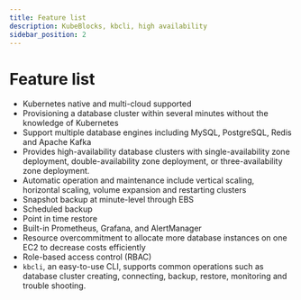 ```yaml
---
title: Feature list
description: KubeBlocks, kbcli, high availability
sidebar_position: 2
---
```


# Feature list

* Kubernetes native and multi-cloud supported
* Provisioning a database cluster within several minutes without the knowledge of Kubernetes
* Support multiple database engines including MySQL, PostgreSQL, Redis and Apache Kafka
* Provides high-availability database clusters with single-availability zone deployment, double-availability zone deployment, or three-availability zone deployment.
* Automatic operation and maintenance include vertical scaling, horizontal scaling, volume expansion and restarting clusters
* Snapshot backup at minute-level through EBS
* Scheduled backup
* Point in time restore
* Built-in Prometheus, Grafana, and AlertManager
* Resource overcommitment to allocate more database instances on one EC2 to decrease costs efficiently
* Role-based access control (RBAC)
* `kbcli`, an easy-to-use CLI, supports common operations such as database cluster creating, connecting, backup, restore, monitoring and trouble shooting.